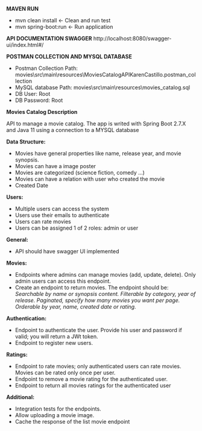 **MAVEN RUN**  
- mvn clean install    <- Clean and run test
- mvn spring-boot:run  <- Run application

**API DOCUMENTATION SWAGGER**
http://localhost:8080/swagger-ui/index.html#/

**POSTMAN COLLECTION AND MYSQL DATABASE**
- Postman Collection Path: movies\src\main\resources\MoviesCatalogAPIKarenCastillo.postman_collection
- MySQL database Path: movies\src\main\resources\movies_catalog.sql
- DB User: Root
- DB Password: Root


**Movies Catalog Description**

API to manage a movie catalog. 
The app is writed with Spring Boot 2.7.X and Java 11 using a connection to a MYSQL database  

**Data Structure:** 
- Movies have general properties like name, release year, and movie synopsis. 
- Movies can have a image poster
- Movies are categorized (science fiction, comedy ...)
- Movies can have a relation with user who created the movie
- Created Date 

**Users:** 
- Multiple users can access the system
- Users use their emails to authenticate
- Users can rate movies
- Users can be assigned 1 of 2 roles: admin or user

**General:**
- API should have swagger UI implemented

**Movies:**
- Endpoints where admins can manage movies (add, update, delete). Only admin users can access this endpoint.
- Create an endpoint to return movies. The endpoint should be:
*Searchable by name or synopsis content.*
*Filterable by category, year of release.*
*Paginated, specify how many movies you want per page.*
*Orderable by year, name, created date or rating.*

**Authentication:**
- Endpoint to authenticate the user. Provide his user and password if valid; you will return a JWt token.
- Endpoint to register new users.

**Ratings:**
- Endpoint to rate movies; only authenticated users can rate movies. Movies can be rated only once per user.
- Endpoint to remove a movie rating for the authenticated user.
- Endpoint to return all movies ratings for the authenticated user

**Additional:**
- Integration tests for the endpoints.
- Allow uploading a movie image.
- Cache the response of the list movie endpoint



